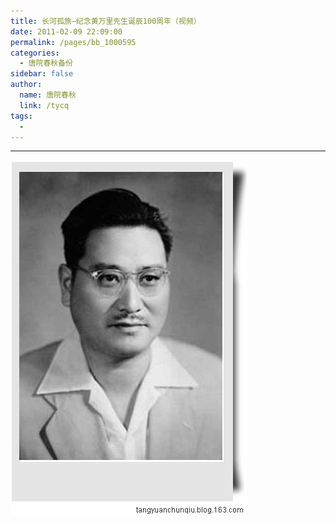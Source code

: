 ```yaml
---
title: 长河孤旅—纪念黄万里先生诞辰100周年（视频）
date: 2011-02-09 22:09:00
permalink: /pages/bb_1000595
categories: 
  - 唐院春秋备份
sidebar: false
author: 
  name: 唐院春秋
  link: /tycq
tags: 
  - 
---
```


* * *

  
![](/pic/img18.bimg.126.net_photo_0eqIah6bsFAaeAy9liaIIA==_5139451599760695383.jpg)